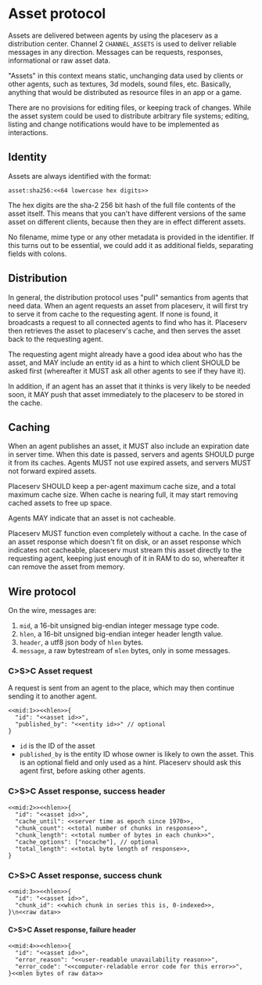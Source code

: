 # Asset protocol

Assets are delivered between agents by using the placeserv as a distribution center. 
Channel 2 `CHANNEL_ASSETS` is used to deliver reliable messages in any direction.
Messages can be requests, responses, informational or raw asset data.

"Assets" in this context means static, unchanging data used by clients or other agents,
such as textures, 3d models, sound files, etc. Basically, anything that would be
distributed as resource files in an app or a game.

There are no provisions for editing files, or keeping track of changes. While the
asset system could be used to distribute arbitrary file systems; editing, listing
and change notifications would have to be implemented as interactions.

## Identity

Assets are always identified with the format:

   `asset:sha256:<<64 lowercase hex digits>>`
 
The hex digits are the sha-2 256 bit hash of the full file contents of the asset itself.
This means that you can't have different versions of the same asset on different clients,
because then they are in effect different assets.

No filename, mime type or any other metadata is provided in the identifier. If this turns
out to be essential, we could add it as additional fields, separating fields with colons.

## Distribution

In general, the distribution protocol uses "pull" semantics from agents that need data.
When an agent requests an asset from placeserv, it will first try to serve it from cache
to the requesting agent. If none is found, it broadcasts a request to all connected agents
to find who has it. Placeserv then retrieves the asset to placeserv's cache, and then serves
the asset back to the requesting agent. 

The requesting agent might already have a good idea about who has the asset, and MAY include 
an entity id as a hint to which client SHOULD be asked first (whereafter it MUST ask all
other agents to see if they have it).

In addition, if an agent has an asset that it thinks is very likely to be needed soon, it
MAY push that asset immediately to the placeserv to be stored in the cache.

## Caching

When an agent publishes an asset, it MUST also include an expiration date in server time.
When this date is passed, servers and agents SHOULD purge it from its caches. Agents MUST
not use expired assets, and servers MUST not forward expired assets.

Placeserv SHOULD keep a per-agent maximum cache size, and a total maximum cache size.
When cache is nearing full, it may start removing cached assets to free up space.

Agents MAY indicate that an asset is not cacheable.

Placeserv MUST function even completely without a cache. In the case of an asset response
which doesn't fit on disk, or an asset response which indicates not cacheable, placeserv 
must stream this asset directly to the requesting agent, keeping just enough of it in RAM 
to do so, whereafter it can remove the asset from memory.

## Wire protocol

On the wire, messages are:

1. `mid`, a 16-bit unsigned big-endian integer message type code.
2. `hlen`, a 16-bit unsigned big-endian integer header length value.
4. `header`, a utf8 json body of `hlen` bytes.
5. `message`, a raw bytestream of `mlen` bytes, only in some messages.

### C>S>C Asset request

A request is sent from an agent to the place, which may then continue sending it to another agent.

```
<<mid:1>><<hlen>>{
  "id": "<<asset id>>",
  "published_by": "<<entity id>>" // optional
}
```

* `id` is the ID of the asset
* `published_by` is the entity ID whose owner is likely to own the asset. This
  is an optional field and only used as a hint.
  Placeserv should ask this agent first, before asking other agents.

### C>S>C Asset response, success header

```
<<mid:2>><<hlen>>{
  "id": "<<asset id>>",
  "cache_until": <<server time as epoch since 1970>>,
  "chunk_count": <<total number of chunks in response>>",
  "chunk_length": <<total number of bytes in each chunk>>",
  "cache_options": ["nocache"], // optional
  "total_length": <<total byte length of response>>,
}
```


### C>S>C Asset response, success chunk

```
<<mid:3>><<hlen>>{
  "id": "<<asset id>>",
  "chunk_id": <<which chunk in series this is, 0-indexed>>,
}\n<<raw data>>
```

#### C>S>C Asset response, failure header

```
<<mid:4>><<hlen>>{
  "id": "<<asset id>>",
  "error_reason": "<<user-readable unavailability reason>>",
  "error_code": "<<computer-reladable error code for this error>>",
}<<mlen bytes of raw data>>
```

